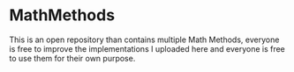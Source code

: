 # MathMethods
This is an open repository than contains multiple Math Methods, everyone is free to improve the implementations I uploaded here and everyone is free to use them for their own purpose.
